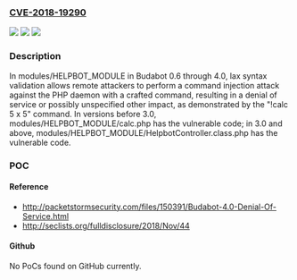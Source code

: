 ### [CVE-2018-19290](https://cve.mitre.org/cgi-bin/cvename.cgi?name=CVE-2018-19290)
![](https://img.shields.io/static/v1?label=Product&message=n%2Fa&color=blue)
![](https://img.shields.io/static/v1?label=Version&message=n%2Fa&color=blue)
![](https://img.shields.io/static/v1?label=Vulnerability&message=n%2Fa&color=brighgreen)

### Description

In modules/HELPBOT_MODULE in Budabot 0.6 through 4.0, lax syntax validation allows remote attackers to perform a command injection attack against the PHP daemon with a crafted command, resulting in a denial of service or possibly unspecified other impact, as demonstrated by the "!calc 5 x 5" command. In versions before 3.0, modules/HELPBOT_MODULE/calc.php has the vulnerable code; in 3.0 and above, modules/HELPBOT_MODULE/HelpbotController.class.php has the vulnerable code.

### POC

#### Reference
- http://packetstormsecurity.com/files/150391/Budabot-4.0-Denial-Of-Service.html
- http://seclists.org/fulldisclosure/2018/Nov/44

#### Github
No PoCs found on GitHub currently.

